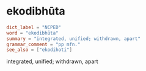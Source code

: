 # ekodibhūta

``` toml
dict_label = "NCPED"
word = "ekodibhūta"
summary = "integrated, unified; withdrawn, apart"
grammar_comment = "pp mfn."
see_also = ["ekodihoti"]
```

integrated, unified; withdrawn, apart

